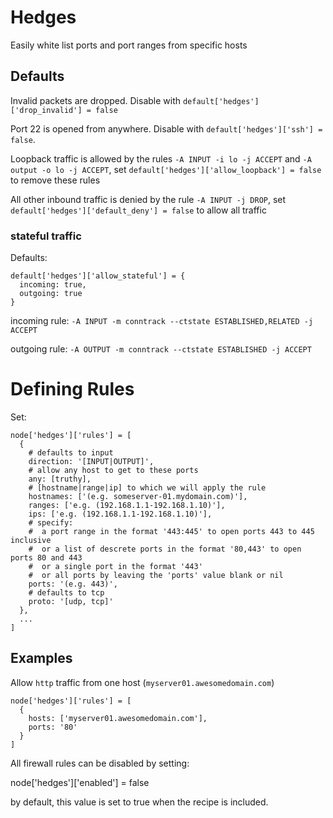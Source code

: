 # Hedges

Easily white list ports and port ranges from specific hosts

## Defaults

Invalid packets are dropped. Disable with `default['hedges']['drop_invalid'] = false`

Port 22 is opened from anywhere. Disable with `default['hedges']['ssh'] = false`.

Loopback traffic is allowed by the rules `-A INPUT -i lo -j ACCEPT` and `-A output -o lo -j ACCEPT`, set `default['hedges']['allow_loopback'] = false` to remove these rules

All other inbound traffic is denied by the rule `-A INPUT -j DROP`, set `default['hedges']['default_deny'] = false` to allow all traffic

### stateful traffic

Defaults:

```
default['hedges']['allow_stateful'] = {
  incoming: true,
  outgoing: true
}
```

incoming rule: `-A INPUT -m conntrack --ctstate ESTABLISHED,RELATED -j ACCEPT`

outgoing rule: `-A OUTPUT -m conntrack --ctstate ESTABLISHED -j ACCEPT`

# Defining Rules

Set:

```
node['hedges']['rules'] = [
  {
    # defaults to input
    direction: '[INPUT|OUTPUT]',
    # allow any host to get to these ports
    any: [truthy],
    # [hostname|range|ip] to which we will apply the rule
    hostnames: ['(e.g. someserver-01.mydomain.com)'],
    ranges: ['e.g. (192.168.1.1-192.168.1.10)'],
    ips: ['e.g. (192.168.1.1-192.168.1.10)'],
    # specify:
    #  a port range in the format '443:445' to open ports 443 to 445 inclusive
    #  or a list of descrete ports in the format '80,443' to open ports 80 and 443
    #  or a single port in the format '443'
    #  or all ports by leaving the 'ports' value blank or nil
    ports: '(e.g. 443)',
    # defaults to tcp
    proto: '[udp, tcp]'
  },
  ...
]
```

## Examples

Allow `http` traffic from one host (`myserver01.awesomedomain.com`)

```
node['hedges']['rules'] = [
  {
    hosts: ['myserver01.awesomedomain.com'],
    ports: '80'
  }
]
```

All firewall rules can be disabled by setting:

node['hedges']['enabled'] = false

by default, this value is set to true when the recipe is included.


